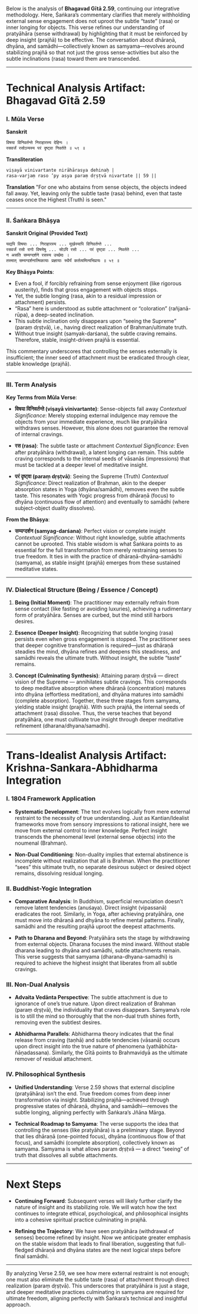 Below is the analysis of **Bhagavad Gītā 2.59**, continuing our integrative methodology. Here, Śaṅkara’s commentary clarifies that merely withholding external sense engagement does not uproot the subtle “taste” (rasa) or inner longing for objects. This verse refines our understanding of pratyāhāra (sense withdrawal) by highlighting that it must be reinforced by deep insight (prajñā) to be effective. The conversation about dhāraṇā, dhyāna, and samādhi—collectively known as samyama—revolves around stabilizing prajñā so that not just the gross sense-activities but also the subtle inclinations (rasa) toward them are transcended.

---

# Technical Analysis Artifact: Bhagavad Gītā 2.59

### I. Mūla Verse

**Sanskrit**
```markdown
विषया विनिवर्तन्ते निराहारस्य देहिनः ।
रसवर्जं रसोऽप्यस्य परं दृष्ट्वा निवर्तते ॥ ५९ ॥
```

**Transliteration**
```markdown
viṣayā vinivartante nirāhārasya dehinaḥ |
rasa-varjaṃ raso ’py asya paraṃ dṛṣṭvā nivartate || 59 ||
```

**Translation**
"For one who abstains from sense objects, the objects indeed fall away. Yet, leaving only the subtle taste (rasa) behind, even that taste ceases once the Highest (Truth) is seen."

---

### II. Śaṅkara Bhāṣya

**Sanskrit Original (Provided Text)**
```markdown
यद्यपि विषयाः ... निराहारस्य ... मूर्खस्यापि विनिवर्तन्ते ...
रसवर्जं रसो रागो विषयेषु ... सोऽपि रसो ... परं दृष्ट्वा ... निवर्तते ...
न असति सम्यग्दर्शने रसस्य उच्छेदः ।
तस्मात् सम्यग्दर्शनात्मिकायाः प्रज्ञायाः स्थैर्यं कर्तव्यमित्यभिप्रायः ॥ ५९ ॥
```

**Key Bhāṣya Points**:
- Even a fool, if forcibly refraining from sense enjoyment (like rigorous austerity), finds that gross engagement with objects stops.
- Yet, the subtle longing (rasa, akin to a residual impression or attachment) persists.
- “Rasa” here is understood as subtle attachment or “coloration” (rañjanā-rūpa), a deep-seated inclination.
- This subtle inclination only disappears upon “seeing the Supreme” (paraṃ dṛṣṭvā), i.e., having direct realization of Brahman/ultimate truth.
- Without true insight (samyak-darśana), the subtle craving remains. Therefore, stable, insight-driven prajñā is essential.

This commentary underscores that controlling the senses externally is insufficient; the inner seed of attachment must be eradicated through clear, stable knowledge (prajñā).

---

### III. Term Analysis

**Key Terms from Mūla Verse**:

- **विषया विनिवर्तन्ते (viṣayā vinivartante)**: Sense-objects fall away
  *Contextual Significance*: Merely stopping external indulgence may remove the objects from your immediate experience, much like pratyāhāra withdraws senses. However, this alone does not guarantee the removal of internal cravings.

- **रस (rasa)**: The subtle taste or attachment
  *Contextual Significance*: Even after pratyāhāra (withdrawal), a latent longing can remain. This subtle craving corresponds to the internal seeds of vāsanās (impressions) that must be tackled at a deeper level of meditative insight.

- **परं दृष्ट्वा (paraṃ dṛṣṭvā)**: Seeing the Supreme (Truth)
  *Contextual Significance*: Direct realization of Brahman, akin to the deeper absorption states in Yoga (dhyāna/samādhi), removes even the subtle taste. This resonates with Yogic progress from dhāraṇā (focus) to dhyāna (continuous flow of attention) and eventually to samādhi (where subject-object duality dissolves).

**From the Bhāṣya**:

- **सम्यग्दर्शन (samyag-darśana)**: Perfect vision or complete insight
  *Contextual Significance*: Without right knowledge, subtle attachments cannot be uprooted. This stable wisdom is what Śaṅkara points to as essential for the full transformation from merely restraining senses to true freedom. It ties in with the practice of dhāraṇā-dhyāna-samādhi (samyama), as stable insight (prajñā) emerges from these sustained meditative states.

---

### IV. Dialectical Structure (Being / Essence / Concept)

1. **Being (Initial Moment)**: The practitioner may externally refrain from sense contact (like fasting or avoiding luxuries), achieving a rudimentary form of pratyāhāra. Senses are curbed, but the mind still harbors desires.

2. **Essence (Deeper Insight)**: Recognizing that subtle longing (rasa) persists even when gross engagement is stopped. The practitioner sees that deeper cognitive transformation is required—just as dhāraṇā steadies the mind, dhyāna refines and deepens this steadiness, and samādhi reveals the ultimate truth. Without insight, the subtle “taste” remains.

3. **Concept (Culminating Synthesis)**: Attaining paraṃ dṛṣṭvā — direct vision of the Supreme — annihilates subtle cravings. This corresponds to deep meditative absorption where dhāraṇā (concentration) matures into dhyāna (effortless meditation), and dhyāna matures into samādhi (complete absorption). Together, these three stages form samyama, yielding stable insight (prajñā). With such prajñā, the internal seeds of attachment (rasa) dissolve. Thus, the verse teaches that beyond pratyāhāra, one must cultivate true insight through deeper meditative refinement (dharana/dhyana/samadhi).

---

# Trans-Idealist Analysis Artifact: Krishna-Sankara-Abhidharma Integration

### I. 1804 Framework Application

- **Systematic Development**: The text evolves logically from mere external restraint to the necessity of true understanding. Just as Kantian/Idealist frameworks move from sensory impressions to rational insight, here we move from external control to inner knowledge. Perfect insight transcends the phenomenal level (external sense objects) into the noumenal (Brahman).

- **Non-Dual Conditioning**: Non-duality implies that external abstinence is incomplete without realization that all is Brahman. When the practitioner “sees” this ultimate truth, no separate desirous subject or desired object remains, dissolving residual longing.

### II. Buddhist-Yogic Integration

- **Comparative Analysis**: In Buddhism, superficial renunciation doesn’t remove latent tendencies (anuśaya). Direct insight (vipassanā) eradicates the root. Similarly, in Yoga, after achieving pratyāhāra, one must move into dhāraṇā and dhyāna to refine mental patterns. Finally, samādhi and the resulting prajñā uproot the deepest attachments.

- **Path to Dharana and Beyond**: Pratyāhāra sets the stage by withdrawing from external objects. Dharana focuses the mind inward. Without stable dharana leading to dhyāna and samādhi, subtle attachments remain. This verse suggests that samyama (dharana-dhyana-samadhi) is required to achieve the highest insight that liberates from all subtle cravings.

### III. Non-Dual Analysis

- **Advaita Vedānta Perspective**: The subtle attachment is due to ignorance of one’s true nature. Upon direct realization of Brahman (paraṃ dṛṣṭvā), the individuality that craves disappears. Samyama’s role is to still the mind so thoroughly that the non-dual truth shines forth, removing even the subtlest desires.

- **Abhidharma Parallels**: Abhidharma theory indicates that the final release from craving (taṇhā) and subtle tendencies (vāsanā) occurs upon direct insight into the true nature of phenomena (yathābhūta-ñāṇadassana). Similarly, the Gītā points to Brahmavidyā as the ultimate remover of residual attachment.

### IV. Philosophical Synthesis

- **Unified Understanding**: Verse 2.59 shows that external discipline (pratyāhāra) isn’t the end. True freedom comes from deep inner transformation via insight. Stabilizing prajñā—achieved through progressive states of dhāraṇā, dhyāna, and samādhi—removes the subtle longing, aligning perfectly with Śaṅkara’s Jñāna Mārga.

- **Technical Roadmap to Samyama**: The verse supports the idea that controlling the senses (like pratyāhāra) is a preliminary stage. Beyond that lies dhāraṇā (one-pointed focus), dhyāna (continuous flow of that focus), and samādhi (complete absorption), collectively known as samyama. Samyama is what allows param dṛṣṭvā — a direct “seeing” of truth that dissolves all subtle attachments.

---

# Next Steps

- **Continuing Forward**: Subsequent verses will likely further clarify the nature of insight and its stabilizing role. We will watch how the text continues to integrate ethical, psychological, and philosophical insights into a cohesive spiritual practice culminating in prajñā.

- **Refining the Trajectory**: We have seen pratyāhāra (withdrawal of senses) become refined by insight. Now we anticipate greater emphasis on the stable wisdom that leads to final liberation, suggesting that full-fledged dhāraṇā and dhyāna states are the next logical steps before final samādhi.

---

By analyzing Verse 2.59, we see how mere external restraint is not enough; one must also eliminate the subtle taste (rasa) of attachment through direct realization (paraṃ dṛṣṭvā). This underscores that pratyāhāra is just a stage, and deeper meditative practices culminating in samyama are required for ultimate freedom, aligning perfectly with Śaṅkara’s technical and insightful approach.
